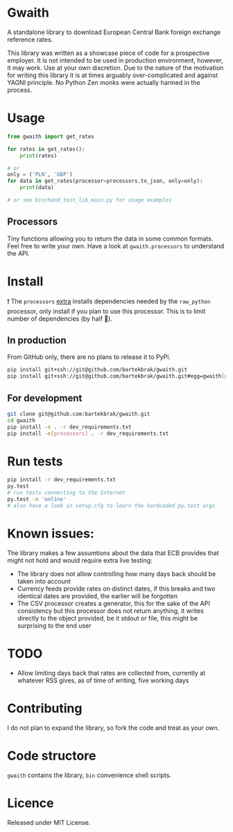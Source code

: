 # Gwaith

A standalone library to download European Central Bank foreign exchange
reference rates.

This library was written as a showcase piece of code for a prospective
employer. It is not intended to be used in production environment, however,
it may work. Use at your own discretion. Due to the nature of the motivation
for writing this library it is at times arguably over-complicated and against
YAGNI principle. No Python Zen monks were actually harmed in the process.

# Usage

```python
from gwaith import get_rates

for rates in get_rates():
    print(rates)

# or
only = ('PLN', 'GBP')
for data in get_rates(processor=processors.to_json, only=only):
    print(data)

# or see bin/hand_test_lib_main.py for usage examples

```

## Processors

Tiny functions allowing you to return the data in some common formats. Feel
free to write your own. Have a look at `gwaith.processors` to understand the
API.

# Install

:exclamation: The `processors` [extra](https://pythonhosted.org/setuptools/setuptools.html#declaring-extras-optional-features-with-their-own-dependencies) installs dependencies needed by the
`raw_python` processor, only install if you plan to use this processor. This is
 to limit number of dependencies (by half :metal:).

## In production

From GitHub only, there are no plans to release it to PyPi.

```bash
pip install git+ssh://git@github.com/bartekbrak/gwaith.git
pip install git+ssh://git@github.com/bartekbrak/gwaith.git#egg=gwaith[processors]
```

## For development

```bash
git clone git@github.com:bartekbrak/gwaith.git
cd gwaith
pip install -e . -r dev_requirements.txt
pip install -e[processors] . -r dev_requirements.txt
```


# Run tests

```bash
pip install -r dev_requirements.txt
py.test
# run tests connecting to the Internet
py.test -m 'online'
# also have a look in setup.cfg to learn the hardcoded py.test args
```

# Known issues:
The library makes a few assumtions about the data that ECB provides
that might not hold and would require extra live testing:

- The library does not allow controlling how many days back should be taken
  into account
- Currency feeds provide rates on distinct dates, if this
  breaks and two identical dates are provided, the earlier will be forgotten
- The CSV processor creates a generator, this for the sake of the API
  consistency but this processor does not return anything, it writes directly
  to the object provided, be it stdout or file, this might be surprising to
  the end user

# TODO

- Allow limiting days back that rates are collected from, currently at whatever
  RSS gives, as of time of writing, five working days

# Contributing

I do not plan to expand the library, so fork the code and treat as your own.

# Code structore
`gwaith` contains the library, `bin` convenience shell scripts.

# Licence

Released under MIT License.
